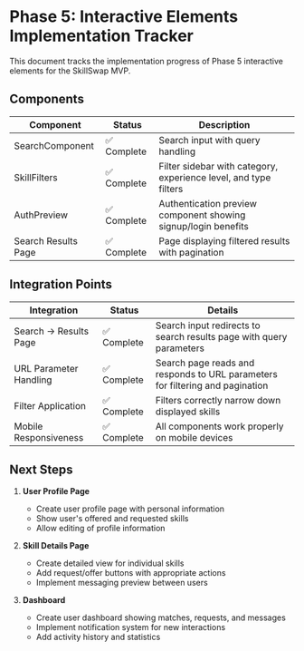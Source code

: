 # Phase 5: Interactive Elements Implementation Tracker

This document tracks the implementation progress of Phase 5 interactive elements for the SkillSwap MVP.

## Components

| Component | Status | Description |
|-----------|--------|-------------|
| SearchComponent | ✅ Complete | Search input with query handling |
| SkillFilters | ✅ Complete | Filter sidebar with category, experience level, and type filters |
| AuthPreview | ✅ Complete | Authentication preview component showing signup/login benefits |
| Search Results Page | ✅ Complete | Page displaying filtered results with pagination |

## Integration Points

| Integration | Status | Details |
|-------------|--------|---------|
| Search -> Results Page | ✅ Complete | Search input redirects to search results page with query parameters |
| URL Parameter Handling | ✅ Complete | Search page reads and responds to URL parameters for filtering and pagination |
| Filter Application | ✅ Complete | Filters correctly narrow down displayed skills |
| Mobile Responsiveness | ✅ Complete | All components work properly on mobile devices |

## Next Steps

1. **User Profile Page**
   - Create user profile page with personal information
   - Show user's offered and requested skills
   - Allow editing of profile information

2. **Skill Details Page**
   - Create detailed view for individual skills
   - Add request/offer buttons with appropriate actions
   - Implement messaging preview between users

3. **Dashboard**
   - Create user dashboard showing matches, requests, and messages
   - Implement notification system for new interactions
   - Add activity history and statistics
